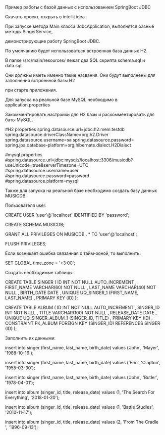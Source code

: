 Пример работы с базой данных с использованием SpringBoot JDBC 

Скачать проект, открыть в intellij idea.

При запуске метода Main класса JdbcApplication, выполнятся разные методы SingerService, 

демонстрирующие работу SpringBoot JDBC.

По умолчанию будет использоваться встроенная база данных H2.

В папке /src/main/resources/ лежат два SQL скрипта schema.sql и data.sql 

Они должны иметь именно такие названия. Они будут выполнены для заполнения встроенной базы H2

при старте приложения.


Для запуска на реальной базе MySQL необходимо в application.properties 

Закомментировать настройки для H2 базы и раскомментировать для базы MySQL.

#H2 properties
spring.datasource.url=jdbc:h2:mem:testdb
spring.datasource.driverClassName=org.h2.Driver
spring.datasource.username=sa
spring.datasource.password=
spring.jpa.database-platform=org.hibernate.dialect.H2Dialect

#mysql properties
#spring.datasource.url=jdbc:mysql://localhost:3306/musicdb?useUnicode=true&serverTimezone=UTC
#spring.datasource.username=user
#spring.datasource.password=password
#spring.datasource.platform=mysql


Также для запуска на реальной базе необходимо создать базу данных MUSICDB

Пользователя user:

CREATE USER 'user'@'localhost' IDENTIFIED BY 'password';

CREATE SCHEMA MUSICDB;

GRANT ALL PRIVILEGES ON MUSICDB . * TO 'user'@'localhost';

FLUSH PRIVILEGES;

Если возникает ошибка связанная с тайм-зоной, то выполнить:

SET GLOBAL time_zone = '+3:00';

Создать необходимые таблицы:

CREATE TABLE SINGER ( ID INT NOT NULL AUTO_INCREMENT , FIRST_NAME VARCHAR(60) NOT NULL , LAST_NAME VARCHAR(40) NOT NULL , BIRTH_DATE DATE , UNIQUE UQ_SINGER_1 (FIRST_NAME, LAST_NAME) , PRIMARY KEY (ID) );

CREATE TABLE ALBUM ( ID INT NOT NULL AUTO_INCREMENT , SINGER_ID INT NOT NULL , TITLE VARCHAR(100) NOT NULL , RELEASE_DATE DATE , UNIQUE UQ_SINGER_ALBUM_1 (SINGER_ID, TITLE) , PRIMARY KEY (ID) , CONSTRAINT FK_ALBUM FOREIGN KEY (SINGER_ID) REFERENCES SINGER (ID) );

Заполнить их данными:

insert into singer (first_name, last_name, birth_date) values ('John', 'Mayer', '1988-10-16'); 

insert into singer (first_name, last_name, birth_date) values ('Eric', 'Clapton', '1955-03-30'); 

insert into singer (first_name, last_name, birth_date) values ('John', 'Butler', '1978-04-01');

insert into album (singer_id, title, release_date) values (1, 'The Search For Everything', '2018-01-20');

insert into album (singer_id, title, release_date) values (1, 'Battle Studies', '2010-11-17');

insert into album (singer_id, title, release_date) values (2, 'From The Cradle ', '1996-09-13');

